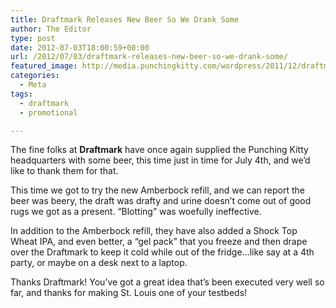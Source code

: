 ```yaml
---
title: Draftmark Releases New Beer So We Drank Some
author: The Editor
type: post
date: 2012-07-03T18:00:59+00:00
url: /2012/07/03/draftmark-releases-new-beer-so-we-drank-some/
featured_image: http://media.punchingkitty.com/wordpress/2011/12/draftmark_tryout_1.jpg
categories:
  - Meta
tags:
  - draftmark
  - promotional

---
```

The fine folks at **Draftmark** have once again supplied the Punching Kitty headquarters with some beer, this time just in time for July 4th, and we&#8217;d like to thank them for that.

This time we got to try the new Amberbock refill, and we can report the beer was beery, the draft was drafty and urine doesn&#8217;t come out of good rugs we got as a present. &#8220;Blotting&#8221; was woefully ineffective.

In addition to the Amberbock refill, they have also added a Shock Top Wheat IPA, and even better, a &#8220;gel pack&#8221; that you freeze and then drape over the Draftmark to keep it cold while out of the fridge&#8230;like say at a 4th party, or maybe on a desk next to a laptop.

Thanks Draftmark! You&#8217;ve got a great idea that&#8217;s been executed very well so far, and thanks for making St. Louis one of your testbeds!